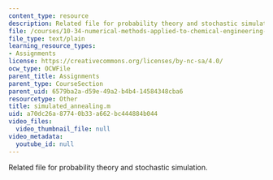 ```yaml
---
content_type: resource
description: Related file for probability theory and stochastic simulation.
file: /courses/10-34-numerical-methods-applied-to-chemical-engineering-fall-2005/a70dc26a87740b33a662bc444884b044_simulated_annealing.m
file_type: text/plain
learning_resource_types:
- Assignments
license: https://creativecommons.org/licenses/by-nc-sa/4.0/
ocw_type: OCWFile
parent_title: Assignments
parent_type: CourseSection
parent_uid: 6579ba2a-d59e-49a2-b4b4-14584348cba6
resourcetype: Other
title: simulated_annealing.m
uid: a70dc26a-8774-0b33-a662-bc444884b044
video_files:
  video_thumbnail_file: null
video_metadata:
  youtube_id: null
---
```

Related file for probability theory and stochastic simulation.